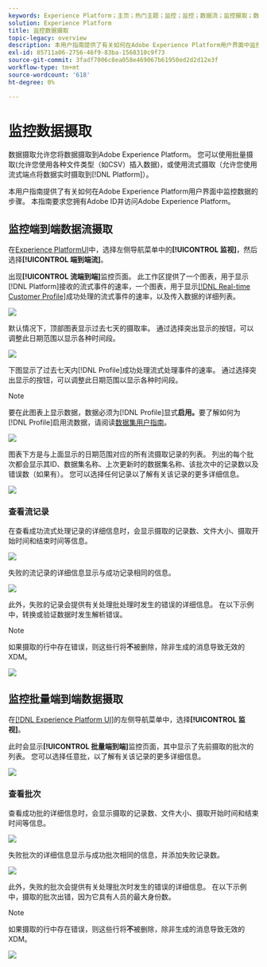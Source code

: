 ```yaml
---
keywords: Experience Platform；主页；热门主题；监控；监控；数据流；监控摄取；数据摄取；数据摄取；查看记录；查看批次；
solution: Experience Platform
title: 监控数据摄取
topic-legacy: overview
description: 本用户指南提供了有关如何在Adobe Experience Platform用户界面中监控数据的步骤。 本指南要求您拥有Adobe ID并访问Adobe Experience Platform。
exl-id: 85711a06-2756-46f9-83ba-1568310c9f73
source-git-commit: 3fadf7006c8ea058e469067b61950ed2d2d12e3f
workflow-type: tm+mt
source-wordcount: '618'
ht-degree: 0%

---
```


# 监控数据摄取

数据摄取允许您将数据摄取到Adobe Experience Platform。 您可以使用批量摄取(允许您使用各种文件类型（如CSV）插入数据)，或使用流式摄取（允许您使用流式端点将数据实时摄取到[!DNL Platform]）。

本用户指南提供了有关如何在Adobe Experience Platform用户界面中监控数据的步骤。 本指南要求您拥有Adobe ID并访问Adobe Experience Platform。

## 监控端到端数据流摄取

在[Experience PlatformUI](https://platform.adobe.com)中，选择左侧导航菜单中的&#x200B;**[!UICONTROL 监视]**，然后选择&#x200B;**[!UICONTROL 端到端流]**。

出现&#x200B;**[!UICONTROL 流端到端]**&#x200B;监控页面。 此工作区提供了一个图表，用于显示[!DNL Platform]接收的流式事件的速率，一个图表，用于显示[[!DNL Real-time Customer Profile]](../../profile/home.md)成功处理的流式事件的速率，以及传入数据的详细列表。

![](../images/quality/monitor-data-flows/list-streams.png)

默认情况下，顶部图表显示过去七天的摄取率。 通过选择突出显示的按钮，可以调整此日期范围以显示各种时间段。

![](../images/quality/monitor-data-flows/events-received.png)

下图显示了过去七天内[!DNL Profile]成功处理流式处理事件的速率。 通过选择突出显示的按钮，可以调整此日期范围以显示各种时间段。

>[!NOTE]
>
>要在此图表上显示数据，数据必须为[!DNL Profile]显式&#x200B;**启用。**&#x200B;要了解如何为[!DNL Profile]启用流数据，请阅读[数据集用户指南](../../catalog/datasets/user-guide.md#enable-a-dataset-for-real-time-customer-profile)。

![](../images/quality/monitor-data-flows/ingested-by-profile.png)

图表下方是与上面显示的日期范围对应的所有流摄取记录的列表。 列出的每个批次都会显示其ID、数据集名称、上次更新时的数据集名称、该批次中的记录数以及错误数（如果有）。 您可以选择任何记录以了解有关该记录的更多详细信息。

![](../images/quality/monitor-data-flows/streams.png)

### 查看流记录

在查看成功流式处理记录的详细信息时，会显示摄取的记录数、文件大小、摄取开始时间和结束时间等信息。

![](../images/quality/monitor-data-flows/successful-streaming.png)

失败的流记录的详细信息显示与成功记录相同的信息。

![](../images/quality/monitor-data-flows/failed-batch.png)

此外，失败的记录会提供有关处理批处理时发生的错误的详细信息。 在以下示例中，转换或验证数据时发生解析错误。

>[!NOTE]
>
>如果摄取的行中存在错误，则这些行将&#x200B;**不**&#x200B;被删除，除非生成的消息导致无效的XDM。

![](../images/quality/monitor-data-flows/failed-batch-error.png)

## 监控批量端到端数据摄取

在[[!DNL Experience Platform UI]](https://platform.adobe.com)的左侧导航菜单中，选择&#x200B;**[!UICONTROL 监视]**。

此时会显示&#x200B;**[!UICONTROL 批量端到端]**&#x200B;监控页面，其中显示了先前摄取的批次的列表。 您可以选择任意批，以了解有关该记录的更多详细信息。

![](../images/quality/monitor-data-flows/batch-monitoring.png)

### 查看批次

查看成功批的详细信息时，会显示摄取的记录数、文件大小、摄取开始时间和结束时间等信息。

![](../images/quality/monitor-data-flows/successful-batch.png)

失败批次的详细信息显示与成功批次相同的信息，并添加失败记录数。

![](../images/quality/monitor-data-flows/failed-batch.png)

此外，失败的批次会提供有关处理批次时发生的错误的详细信息。 在以下示例中，摄取的批次出错，因为它具有人员的最大身份数。

>[!NOTE]
>
>如果摄取的行中存在错误，则这些行将&#x200B;**不**&#x200B;被删除，除非生成的消息导致无效的XDM。

![](../images/quality/monitor-data-flows/failed-streaming-error.png)
